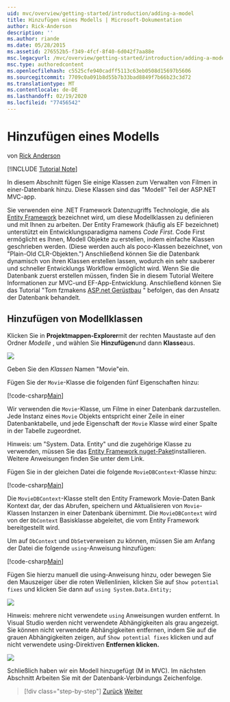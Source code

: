 ```yaml
---
uid: mvc/overview/getting-started/introduction/adding-a-model
title: Hinzufügen eines Modells | Microsoft-Dokumentation
author: Rick-Anderson
description: ''
ms.author: riande
ms.date: 05/28/2015
ms.assetid: 276552b5-f349-4fcf-8f40-6d042f7aa88e
msc.legacyurl: /mvc/overview/getting-started/introduction/adding-a-model
msc.type: authoredcontent
ms.openlocfilehash: c5525cfe940cadff5113c63eb0508d15697b5606
ms.sourcegitcommit: 7709c0a091b8d55b7b33bad8849f7b66b23c3d72
ms.translationtype: MT
ms.contentlocale: de-DE
ms.lasthandoff: 02/19/2020
ms.locfileid: "77456542"
---
```

# <a name="adding-a-model"></a>Hinzufügen eines Modells

von [Rick Anderson](https://twitter.com/RickAndMSFT)

[!INCLUDE [Tutorial Note](index.md)]

In diesem Abschnitt fügen Sie einige Klassen zum Verwalten von Filmen in einer-Datenbank hinzu. Diese Klassen sind das &quot;Modell&quot; Teil der ASP.NET MVC-app.

Sie verwenden eine .NET Framework Datenzugriffs Technologie, die als [Entity Framework](https://docs.microsoft.com/ef/) bezeichnet wird, um diese Modellklassen zu definieren und mit Ihnen zu arbeiten. Der Entity Framework (häufig als EF bezeichnet) unterstützt ein Entwicklungsparadigma namens *Code First*. Code First ermöglicht es Ihnen, Modell Objekte zu erstellen, indem einfache Klassen geschrieben werden. (Diese werden auch als poco-Klassen bezeichnet, von &quot;Plain-Old CLR-Objekten.&quot;) Anschließend können Sie die Datenbank dynamisch von ihren Klassen erstellen lassen, wodurch ein sehr sauberer und schneller Entwicklungs Workflow ermöglicht wird. Wenn Sie die Datenbank zuerst erstellen müssen, finden Sie in diesem Tutorial Weitere Informationen zur MVC-und EF-App-Entwicklung. Anschließend können Sie das Tutorial "Tom fzmakens [ASP.net Gerüstbau](xref:visual-studio/overview/2013/aspnet-scaffolding-overview) " befolgen, das den Ansatz der Datenbank behandelt.

## <a name="adding-model-classes"></a>Hinzufügen von Modellklassen

Klicken Sie in **Projektmappen-Explorer**mit der rechten Maustaste auf den Ordner *Modelle* , und wählen Sie **Hinzufügen**und dann **Klasse**aus.

![](adding-a-model/_static/image1.png)

Geben Sie den *Klassen* Namen &quot;Movie&quot;ein.

Fügen Sie der `Movie`-Klasse die folgenden fünf Eigenschaften hinzu:

[!code-csharp[Main](adding-a-model/samples/sample1.cs)]

Wir verwenden die `Movie`-Klasse, um Filme in einer Datenbank darzustellen. Jede Instanz eines `Movie` Objekts entspricht einer Zeile in einer Datenbanktabelle, und jede Eigenschaft der `Movie` Klasse wird einer Spalte in der Tabelle zugeordnet.

Hinweis: um "System. Data. Entity" und die zugehörige Klasse zu verwenden, müssen Sie das [Entity Framework nuget-Paket](https://www.nuget.org/packages/EntityFramework/)installieren. Weitere Anweisungen finden Sie unter dem Link.

Fügen Sie in der gleichen Datei die folgende `MovieDBContext`-Klasse hinzu:

[!code-csharp[Main](adding-a-model/samples/sample2.cs?highlight=2,15-18)]

Die `MovieDBContext`-Klasse stellt den Entity Framework Movie-Daten Bank Kontext dar, der das Abrufen, speichern und Aktualisieren von `Movie`-Klassen Instanzen in einer Datenbank übernimmt. Die `MovieDBContext` wird von der `DbContext` Basisklasse abgeleitet, die vom Entity Framework bereitgestellt wird.

Um auf `DbContext` und `DbSet`verweisen zu können, müssen Sie am Anfang der Datei die folgende `using`-Anweisung hinzufügen:

[!code-csharp[Main](adding-a-model/samples/sample3.cs)]

Fügen Sie hierzu manuell die using-Anweisung hinzu, oder bewegen Sie den Mauszeiger über die roten Wellenlinien, klicken Sie auf `Show potential fixes` und klicken Sie dann auf `using System.Data.Entity;`

![](adding-a-model/_static/image2.png)

Hinweis: mehrere nicht verwendete `using` Anweisungen wurden entfernt. In Visual Studio werden nicht verwendete Abhängigkeiten als grau angezeigt. Sie können nicht verwendete Abhängigkeiten entfernen, indem Sie auf die grauen Abhängigkeiten zeigen, auf `Show potential fixes` klicken und auf nicht verwendete using-Direktiven **Entfernen klicken.**

![](adding-a-model/_static/image3.png)

Schließlich haben wir ein Modell hinzugefügt (M in MVC). Im nächsten Abschnitt Arbeiten Sie mit der Datenbank-Verbindungs Zeichenfolge.

> [!div class="step-by-step"]
> [Zurück](adding-a-view.md)
> [Weiter](creating-a-connection-string.md)

